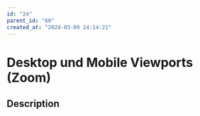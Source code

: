 ```yaml
---
id: "24"
parent_id: "60"
created_at: "2024-03-09 14:14:21"
---
```


# Desktop und Mobile Viewports (Zoom)

## Description

